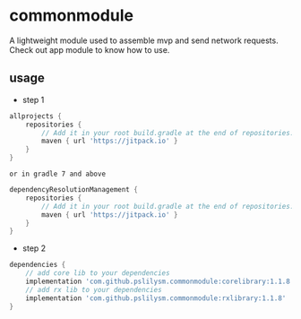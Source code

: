 # commonmodule
A lightweight module used to assemble mvp and send network requests.
Check out app module to know how to use.

## usage

* step 1
```groovy
allprojects {
    repositories {
        // Add it in your root build.gradle at the end of repositories:
        maven { url 'https://jitpack.io' }
    }
}
```
    or in gradle 7 and above
```groovy
dependencyResolutionManagement {
    repositories {
        // Add it in your root build.gradle at the end of repositories:
        maven { url 'https://jitpack.io' }
    }
}
```

* step 2
```groovy
dependencies {
    // add core lib to your dependencies
    implementation 'com.github.pslilysm.commonmodule:corelibrary:1.1.8'
    // add rx lib to your dependencies
    implementation 'com.github.pslilysm.commonmodule:rxlibrary:1.1.8'
}
```


